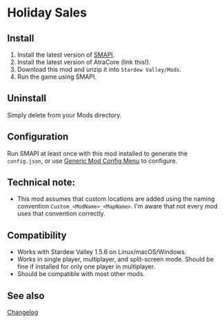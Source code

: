 Holiday Sales
===========================

## Install

1. Install the latest version of [SMAPI](https://smapi.io).
2. Install the latest version of AtraCore (link this!).
2. Download this mod and unzip it into `Stardew Valley/Mods`.
3. Run the game using SMAPI.

## Uninstall
Simply delete from your Mods directory.

## Configuration
Run SMAPI at least once with this mod installed to generate the `config.json`, or use [Generic Mod Config Menu](https://www.nexusmods.com/stardewvalley/mods/5098) to configure.

## Technical note:

* This mod assumes that custom locations are added using the naming convention `Custom_<ModName>_<MapName>`. I'm aware that not every mod uses that convention correctly. 

## Compatibility

* Works with Stardew Valley 1.5.6 on Linux/macOS/Windows.
* Works in single player, multiplayer, and split-screen mode. Should be fine if installed for only one player in multiplayer.
* Should be compatible with most other mods.

## See also

[Changelog](docs/changelog.md)
